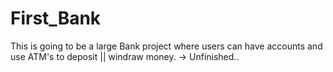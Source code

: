 # First_Bank

This is going to be a large Bank project where users can have accounts and use ATM's to deposit || windraw money. 
-> Unfinished..
